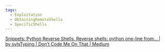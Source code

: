 ```yaml
---
tags:
  - Exploitation
  - ObtainingRemoteShells
  - SpecificShells
---
```

[Snippets: Python Reverse Shells. Reverse shells: python one-line from… | by syIsTyping | Don’t Code Me On That | Medium](https://medium.com/dont-code-me-on-that/bunch-of-shells-python-b3fb1400b823)
